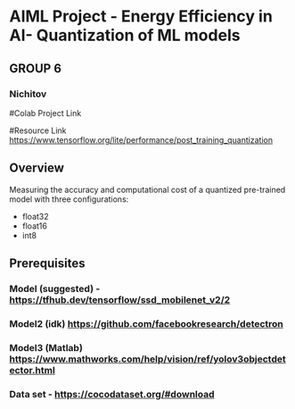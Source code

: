 
# AIML Project - Energy Efficiency in AI- Quantization of ML models
## GROUP 6
### Nichitov

#Colab Project Link

#Resource Link https://www.tensorflow.org/lite/performance/post_training_quantization


## Overview
Measuring the accuracy and computational cost of a quantized pre-trained model with three configurations:
- float32
- float16
- int8

## Prerequisites
### Model (suggested) - https://tfhub.dev/tensorflow/ssd_mobilenet_v2/2
### Model2 (idk) https://github.com/facebookresearch/detectron
### Model3 (Matlab) https://www.mathworks.com/help/vision/ref/yolov3objectdetector.html
### Data set - https://cocodataset.org/#download


